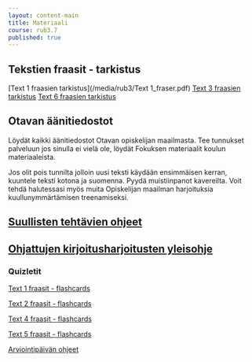 ```yaml
---
layout: content-main
title: Materiaali
course: rub3.7
published: true
---
```

## Tekstien fraasit - tarkistus

[Text 1 fraasien tarkistus](/media/rub3/Text 1_fraser.pdf)
[Text 3 fraasien tarkistus](/media/rub3/Text3_fraser.pdf)
[Text 6 fraasien tarkistus](/media/rub3/Text6_fraser.pdf)

## Otavan äänitiedostot

Löydät kaikki äänitiedostot Otavan opiskelijan maailmasta. Tee tunnukset palveluun jos sinulla ei vielä ole, löydät Fokuksen materiaalit koulun materiaaleista.

Jos olit pois tunnilta jolloin uusi teksti käydään ensimmäisen kerran, kuuntele teksti kotona ja suomenna. Pyydä muistiinpanot kavereilta. Voit tehdä halutessasi myös muita Opiskelijan maailman harjoituksia kuullunymmärtämisen treenamiseksi.


## [Suullisten tehtävien ohjeet](/media/rub5/Suullisen_ohjeet.pdf)

## [Ohjattujen kirjoitusharjoitusten yleisohje](/media/rub3/OKH_ohje.pdf)

### Quizletit

[Text 1 fraasit - flashcards](https://quizlet.com/_3sjghh)

[Text 2 fraasit - flashcards](https://quizlet.com/_3sjh8o)

[Text 4 fraasit - flashcards](https://quizlet.com/_3sjhle)

[Text 5 fraasit - flashcards](https://quizlet.com/_3sji2c)

[Arviointipäivän ohjeet](/media/rub3/Kertausohjeet.pdf)